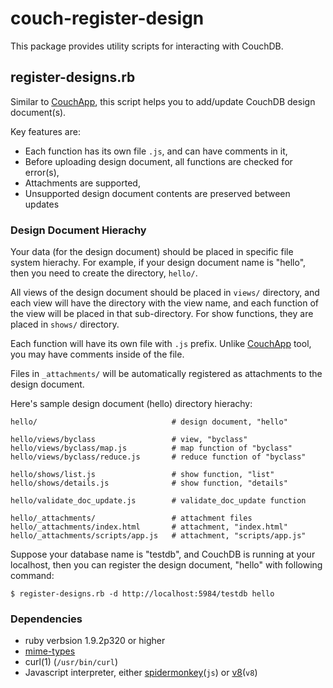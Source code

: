
couch-register-design
=====================

This package provides utility scripts for interacting with CouchDB.


register-designs.rb
-------------------

Similar to [CouchApp](http://couchapp.org/), this script helps you to add/update CouchDB design document(s).

Key features are:

- Each function has its own file `.js`, and can have comments in it,
- Before uploading design document, all functions are checked for error(s),
- Attachments are supported,
- Unsupported design document contents are preserved between updates

### Design Document Hierachy
Your data (for the design document) should be placed in specific file system hierachy.  For example, if your design document name is "hello", then you need to create the directory, `hello/`.

All views of the design document should be placed in `views/` directory, and each view will have the directory with the view name, and each function of the view will be placed in that sub-directory. For show functions, they are placed in `shows/` directory.

Each function will have its own file with `.js` prefix.  Unlike [CouchApp](http://couchapp.org/) tool, you may have comments inside of the file.

Files in `_attachments/` will be automatically registered as
attachments to the design document.

Here's sample design document (hello) directory hierachy:

    hello/                              # design document, "hello"

    hello/views/byclass                 # view, "byclass"
    hello/views/byclass/map.js          # map function of "byclass"
    hello/views/byclass/reduce.js       # reduce function of "byclass"

    hello/shows/list.js                 # show function, "list"
    hello/shows/details.js              # show function, "details"

    hello/validate_doc_update.js        # validate_doc_update function

    hello/_attachments/                 # attachment files
    hello/_attachments/index.html       # attachment, "index.html"
    hello/_attachments/scripts/app.js   # attachment, "scripts/app.js"

Suppose your database name is "testdb", and CouchDB is running at your localhost, then you can register the design document, "hello" with following command:

    $ register-designs.rb -d http://localhost:5984/testdb hello


### Dependencies

- ruby verbsion 1.9.2p320 or higher
- [mime-types](https://github.com/halostatue/mime-types)
- curl(1) (`/usr/bin/curl`)
- Javascript interpreter, either [spidermonkey](https://developer.mozilla.org/en-US/docs/SpiderMonkey)(`js`) or [v8](http://code.google.com/p/v8/)(`v8`)

